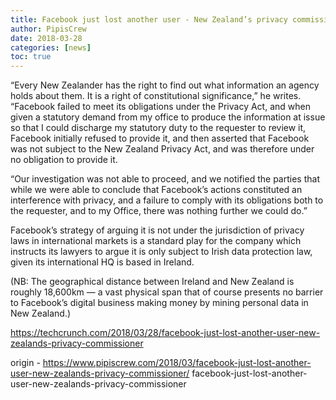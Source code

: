 ```yaml
---
title: Facebook just lost another user - New Zealand’s privacy commissioner
author: PipisCrew
date: 2018-03-28
categories: [news]
toc: true
---
```


“Every New Zealander has the right to find out what information an agency holds about them. It is a right of constitutional significance,” he writes. “Facebook failed to meet its obligations under the Privacy Act, and when given a statutory demand from my office to produce the information at issue so that I could discharge my statutory duty to the requester to review it, Facebook initially refused to provide it, and then asserted that Facebook was not subject to the New Zealand Privacy Act, and was therefore under no obligation to provide it.

“Our investigation was not able to proceed, and we notified the parties that while we were able to conclude that Facebook’s actions constituted an interference with privacy, and a failure to comply with its obligations both to the requester, and to my Office, there was nothing further we could do.”

Facebook’s strategy of arguing it is not under the jurisdiction of privacy laws in international markets is a standard play for the company which instructs its lawyers to argue it is only subject to Irish data protection law, given its international HQ is based in Ireland.

(NB: The geographical distance between Ireland and New Zealand is roughly 18,600km — a vast physical span that of course presents no barrier to Facebook’s digital business making money by mining personal data in New Zealand.)

https://techcrunch.com/2018/03/28/facebook-just-lost-another-user-new-zealands-privacy-commissioner

origin - https://www.pipiscrew.com/2018/03/facebook-just-lost-another-user-new-zealands-privacy-commissioner/ facebook-just-lost-another-user-new-zealands-privacy-commissioner